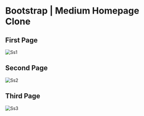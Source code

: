 # Bootstrap | Medium Homepage Clone

## First Page

![Ss1](https://user-images.githubusercontent.com/93269500/147761507-1409b66b-1587-4b98-831d-aef77c5ff076.png)

## Second Page

![Ss2](https://user-images.githubusercontent.com/93269500/147761520-79a27640-c60f-4b38-bd34-a6cfac82cf01.png)

## Third Page

![Ss3](https://user-images.githubusercontent.com/93269500/147761525-a9d233a6-97ad-4bc6-babb-50b4961373c2.png)
